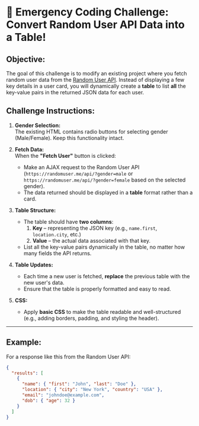 # 🚀 **Emergency Coding Challenge: Convert Random User API Data into a Table!**

## **Objective:**
The goal of this challenge is to modify an existing project where you fetch random user data from the [Random User API](https://randomuser.me/api/). Instead of displaying a few key details in a user card, you will dynamically create a **table** to list **all** the key-value pairs in the returned JSON data for each user.

## **Challenge Instructions:**

1. **Gender Selection:**  
   The existing HTML contains radio buttons for selecting gender (Male/Female). Keep this functionality intact.

2. **Fetch Data:**  
   When the **"Fetch User"** button is clicked:
   - Make an AJAX request to the Random User API (`https://randomuser.me/api/?gender=male` or `https://randomuser.me/api/?gender=female` based on the selected gender).
   - The data returned should be displayed in a **table** format rather than a card.
   
3. **Table Structure:**
   - The table should have **two columns**:  
     1. **Key** – representing the JSON key (e.g., `name.first`, `location.city`, etc.)
     2. **Value** – the actual data associated with that key.
   - List all the key-value pairs dynamically in the table, no matter how many fields the API returns.

4. **Table Updates:**  
   - Each time a new user is fetched, **replace** the previous table with the new user's data.
   - Ensure that the table is properly formatted and easy to read.

5. **CSS:**  
   - Apply **basic CSS** to make the table readable and well-structured (e.g., adding borders, padding, and styling the header).

---

## **Example:**
For a response like this from the Random User API:
```json
{
  "results": [
    {
      "name": { "first": "John", "last": "Doe" },
      "location": { "city": "New York", "country": "USA" },
      "email": "johndoe@example.com",
      "dob": { "age": 32 }
    }
  ]
}
